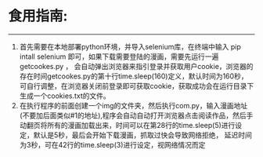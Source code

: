 # **食用指南:**
---
1. 首先需要在本地部署python环境，并导入selenium库，在终端中输入 pip intall selenium 即可，如果下载需要登陆的漫画，需要先运行一遍 getcookes.py ， 会自动弹出浏览器来指引登录并获取用户cookie，浏览器的存在时间getcookes.py的第十行time.sleep(160)定义，默认时间为160秒，
可自行调整，在浏览器关闭前登录即可获取cookie，获取成功会在运行目录下生成一个cookies.txt的文件。
2. 在执行程序的前面创建一个img的文件夹，然后执行com.py，输入漫画地址(不要加后面类似#1的地址),程序会自动自动打开浏览器点击阅读作品，然后手动翻页将所有的漫画加载出来，时间可以在第28行的time.sleep(5)进行设定，默认是5秒，最后会开始下载漫画，抓取过快会导致网络拒绝，
   延迟时间为3秒，可在42行的time.sleep(3)进行设定，视网络情况而定
